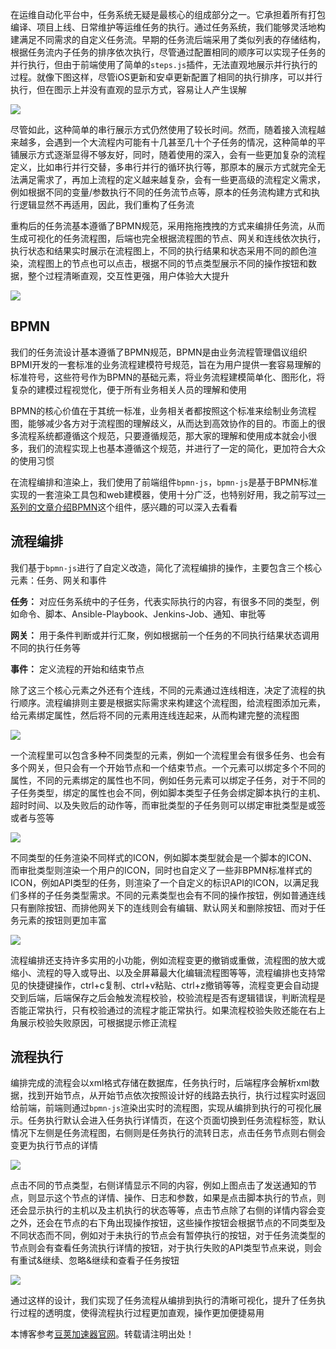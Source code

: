 
在运维自动化平台中，任务系统无疑是最核心的组成部分之一。它承担着所有打包编译、项目上线、日常维护等运维任务的执行。通过任务系统，我们能够灵活地构建满足不同需求的自定义任务流。早期的任务流后端采用了类似列表的存储结构，根据任务流内子任务的排序依次执行，尽管通过配置相同的顺序可以实现子任务的并行执行，但由于前端使用了简单的`steps.js`插件，无法直观地展示并行执行的过程。就像下图这样，尽管iOS更新和安卓更新配置了相同的执行排序，可以并行执行，但在图示上并没有直观的显示方式，容易让人产生误解


![](https://blog.ops-coffee.cn/static/images/2022/0227.04.png)


尽管如此，这种简单的串行展示方式仍然使用了较长时间。然而，随着接入流程越来越多，会遇到一个大流程内可能有十几甚至几十个子任务的情况，这种简单的平铺展示方式逐渐显得不够友好，同时，随着使用的深入，会有一些更加复杂的流程定义，比如串行并行交替，多串行并行的循环执行等，那原本的展示方式就完全无法满足需求了，再加上流程的定义越来越复杂，会有一些更高级的流程定义需求，例如根据不同的变量/参数执行不同的任务流节点等，原本的任务流构建方式和执行逻辑显然不再适用，因此，我们重构了任务流


重构后的任务流基本遵循了BPMN规范，采用拖拖拽拽的方式来编排任务流，从而生成可视化的任务流程图，后端也完全根据流程图的节点、网关和连线依次执行，执行状态和结果实时展示在流程图上，不同的执行结果和状态采用不同的颜色渲染，流程图上的节点也可以点击，根据不同的节点类型展示不同的操作按钮和数据，整个过程清晰直观，交互性更强，用户体验大大提升


![](https://static.ops-coffee.cn/static/images/2024/1203.01.png)


## BPMN


我们的任务流设计基本遵循了BPMN规范，BPMN是由业务流程管理倡议组织BPMI开发的一套标准的业务流程建模符号规范，旨在为用户提供一套容易理解的标准符号，这些符号作为BPMN的基础元素，将业务流程建模简单化、图形化，将复杂的建模过程视觉化，便于所有业务相关人员的理解和使用


BPMN的核心价值在于其统一标准，业务相关者都按照这个标准来绘制业务流程图，能够减少各方对于流程图的理解歧义，从而达到高效协作的目的。市面上的很多流程系统都遵循这个规范，只要遵循规范，那大家的理解和使用成本就会小很多，我们的流程实现上也基本遵循这个规范，并进行了一定的简化，更加符合大众的使用习惯


在流程编排和渲染上，我们使用了前端组件`bpmn-js`，`bpmn-js`是基于BPMN标准实现的一套渲染工具包和web建模器，使用十分广泛，也特别好用，我之前写过[一系列的文章介绍BPMN](https://github.com)这个组件，感兴趣的可以深入去看看


## 流程编排


我们基于`bpmn-js`进行了自定义改造，简化了流程编排的操作，主要包含三个核心元素：任务、网关和事件


**任务：** 对应任务系统中的子任务，代表实际执行的内容，有很多不同的类型，例如命令、脚本、Ansible\-Playbook、Jenkins\-Job、通知、审批等


**网关：** 用于条件判断或并行汇聚，例如根据前一个任务的不同执行结果状态调用不同的执行任务等


**事件：** 定义流程的开始和结束节点


除了这三个核心元素之外还有个连线，不同的元素通过连线相连，决定了流程的执行顺序。流程编排则主要是根据实际需求来构建这个流程图，给流程图添加元素，给元素绑定属性，然后将不同的元素用连线连起来，从而构建完整的流程图


![](https://static.ops-coffee.cn/static/images/2024/1203.02.png)


一个流程里可以包含多种不同类型的元素，例如一个流程里会有很多任务、也会有多个网关，但只会有一个开始节点和一个结束节点。一个元素可以绑定多个不同的属性，不同的元素绑定的属性也不同，例如任务元素可以绑定子任务，对于不同的子任务类型，绑定的属性也会不同，例如脚本类型子任务会绑定脚本执行的主机、超时时间、以及失败后的动作等，而审批类型的子任务则可以绑定审批类型是或签或者与签等


![](https://static.ops-coffee.cn/static/images/2024/1203.03.png)


不同类型的任务渲染不同样式的ICON，例如脚本类型就会是一个脚本的ICON、而审批类型则渲染一个用户的ICON，同时也自定义了一些非BPMN标准样式的ICON，例如API类型的任务，则渲染了一个自定义的标识API的ICON，以满足我们多样的子任务类型需求。不同的元素类型也会有不同的操作按钮，例如普通连线只有删除按钮、而排他网关下的连线则会有编辑、默认网关和删除按钮、而对于任务元素的按钮则更加丰富


![](https://static.ops-coffee.cn/static/images/2024/1203.04.png)


流程编排还支持许多实用的小功能，例如流程变更的撤销或重做，流程图的放大或缩小、流程的导入或导出、以及全屏幕最大化编辑流程图等等，流程编排也支持常见的快捷键操作，ctrl\+c复制、ctrl\+v粘贴、ctrl\+z撤销等等，流程变更会自动提交到后端，后端保存之后会触发流程校验，校验流程是否有逻辑错误，判断流程是否能正常执行，只有校验通过的流程才能正常执行。如果流程校验失败还能在右上角展示校验失败原因，可根据提示修正流程


## 流程执行


编排完成的流程会以xml格式存储在数据库，任务执行时，后端程序会解析xml数据，找到开始节点，从开始节点依次按照设计好的线路去执行，执行过程实时返回给前端，前端则通过`bpmn-js`渲染出实时的流程图，实现从编排到执行的可视化展示。任务执行默认会进入任务执行详情页，在这个页面切换到任务流程标签，默认情况下左侧是任务流程图，右侧则是任务执行的流转日志，点击任务节点则右侧会变更为执行节点的详情


![](https://static.ops-coffee.cn/static/images/2024/1203.05.png)


点击不同的节点类型，右侧详情显示不同的内容，例如上图点击了发送通知的节点，则显示这个节点的详情、操作、日志和参数，如果是点击脚本执行的节点，则还会显示执行的主机以及主机执行的状态等等，点击节点除了右侧的详情内容会变之外，还会在节点的右下角出现操作按钮，这些操作按钮会根据节点的不同类型及不同状态而不同，例如对于未执行的节点会有暂停执行的按钮，对于任务流类型的节点则会有查看任务流执行详情的按钮，对于执行失败的API类型节点来说，则会有重试\&继续、忽略\&继续和查看子任务按钮


![](https://static.ops-coffee.cn/static/images/2024/1203.06.png)


通过这样的设计，我们实现了任务流程从编排到执行的清晰可视化，提升了任务执行过程的透明度，使得流程执行过程更加直观，操作更加便捷易用


 本博客参考[豆荚加速器官网](https://baitenghuo.com)。转载请注明出处！
